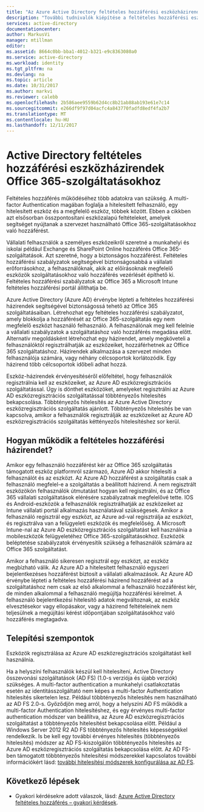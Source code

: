 ```yaml
---
title: "Az Azure Active Directory feltételes hozzáférési eszközházirendek Office 365-szolgáltatásokhoz |} Microsoft Docs"
description: "További tudnivalók kiépítése a feltételes hozzáférési eszközházirendek segít a vállalati erőforrásokhoz, több biztonságos, felhasználói megfelelőség fenntartása mellett, a érhetnek el szolgáltatásokat."
services: active-directory
documentationcenter: 
author: MarkusVi
manager: mtillman
editor: 
ms.assetid: 8664c0bb-bba1-4012-b321-e9c8363080a0
ms.service: active-directory
ms.workload: identity
ms.tgt_pltfrm: na
ms.devlang: na
ms.topic: article
ms.date: 10/31/2017
ms.author: markvi
ms.reviewer: calebb
ms.openlocfilehash: 2b586aee9559b62d4cc8b21ab88ab193e61e7c14
ms.sourcegitcommit: e266df9f97d04acfc4a843770fadfd8edf4fa2b7
ms.translationtype: MT
ms.contentlocale: hu-HU
ms.lasthandoff: 12/11/2017
---
```

# <a name="active-directory-conditional-access-device-policies-for-office-365-services"></a>Active Directory feltételes hozzáférési eszközházirendek Office 365-szolgáltatásokhoz

Feltételes hozzáférés működéséhez több adatokra van szükség. A multi-factor Authentication magában foglalja a hitelesített felhasználó, egy hitelesített eszköz és a megfelelő eszköz, többek között. Ebben a cikkben azt elsősorban összpontosítani eszközalapú feltételeket, amelyek segítséget nyújtanak a szervezet használható Office 365-szolgáltatásokhoz való hozzáférést. 

Vállalati felhasználók a személyes eszközeikről szeretné a munkahelyi és iskolai például Exchange és SharePoint Online hozzáférés Office 365-szolgáltatások. Azt szeretné, hogy a biztonságos hozzáférést. Feltételes hozzáférési szabályzatok segítségével biztonságosabbá a vállalati erőforrásokhoz, a felhasználóknak, akik az előírásoknak megfelelő eszközök szolgáltatásokhoz való hozzáférés vezérlését építhető ki. Feltételes hozzáférési szabályzatok az Office 365 a Microsoft Intune feltételes hozzáférési portál állíthatja be.

Azure Active Directory (Azure AD) érvénybe lépteti a feltételes hozzáférési házirendek segítségével biztonságossá tehető az Office 365 szolgáltatásaiban. Létrehozhat egy feltételes hozzáférési szabályzatot, amely blokkolja a hozzáférését az Office 365-szolgáltatás egy nem megfelelő eszközt használó felhasználó. A felhasználónak meg kell felelnie a vállalati szabályzatok a szolgáltatáshoz való hozzáférés megadása előtt. Alternatív megoldásként létrehozhat egy házirendet, amely megköveteli a felhasználóktól regisztrálhatják az eszközeiket, hozzáférhetnek az Office 365 szolgáltatáshoz. Házirendek alkalmazása a szervezet minden felhasználója számára, vagy néhány célcsoportok korlátozódik. Egy házirend több célcsoportok időbeli adhat hozzá.

Eszköz-házirendek érvényesítéséről előfeltétel, hogy felhasználók regisztrálnia kell az eszközeiket, az Azure AD eszközregisztrációs szolgáltatással. Úgy is dönthet eszközöket, amelyeket regisztrálni az Azure AD eszközregisztrációs szolgáltatással többtényezős hitelesítés bekapcsolása. Többtényezős hitelesítés az Azure Active Directory eszközregisztrációs szolgáltatás ajánlott. Többtényezős hitelesítés be van kapcsolva, amikor a felhasználók regisztrálják az eszközeiket az Azure AD eszközregisztrációs szolgáltatás kéttényezős hitelesítéshez sor kerül.

## <a name="how-does-a-conditional-access-policy-work"></a>Hogyan működik a feltételes hozzáférési házirendet?

Amikor egy felhasználó hozzáférést kér az Office 365 szolgáltatás támogatott eszköz platformról származó, Azure AD akkor hitelesíti a felhasználót és az eszközt. Az Azure AD hozzáférést a szolgáltatás csak a felhasználó megfelel-e a szolgáltatás a beállított házirend. A nem regisztrált eszközökön felhasználók útmutatást hogyan kell regisztrálni, és az Office 365 vállalati szolgáltatások elérésére szabályzatnak megfelelővé tette. IOS és Android-eszközök a felhasználók regisztrálhatják az eszközeiket az Intune vállalati portál alkalmazás használatával szükségesek. Amikor a felhasználó regisztrál egy eszközt, az Azure ad-val regisztrálja az eszközt, és regisztrálva van a felügyeleti eszközök és megfelelőség. A Microsoft Intune-nal az Azure AD eszközregisztrációs szolgáltatást kell használnia a mobileszközök felügyeletéhez Office 365-szolgáltatásokhoz. Eszközök beléptetése szabályzatok érvényesítik szükség a felhasználók számára az Office 365 szolgáltatást.

Amikor a felhasználó sikeresen regisztrál egy eszközt, az eszköz megbízható válik. Az Azure AD a hitelesített felhasználó egyszeri bejelentkezéses hozzáférést biztosít a vállalati alkalmazások. Az Azure AD érvénybe lépteti a feltételes hozzáférési házirend hozzáférést ad a szolgáltatáshoz nem csak az első alkalommal a felhasználó hozzáférést kér, de minden alkalommal a felhasználó megújítja hozzáférési kérelmet. A felhasználó bejelentkezési hitelesítő adatok megváltoznak, az eszköz elvesztésekor vagy ellopásakor, vagy a házirend feltételeinek nem teljesülnek a megújítási kérést időpontjában szolgáltatásokhoz való hozzáférés megtagadva.

## <a name="deployment-considerations"></a>Telepítési szempontok

Eszközök regisztrálása az Azure AD eszközregisztrációs szolgáltatást kell használnia.

Ha a helyszíni felhasználók készül kell hitelesíteni, Active Directory összevonási szolgáltatások (AD FS) (1.0-s verziója és újabb verziók) szükséges. A multi-factor authentication a munkahelyi csatlakoztatás esetén az identitásszolgáltató nem képes a multi-factor Authentication hitelesítés sikertelen lesz. Például többtényezős hitelesítés nem használható az AD FS 2.0-s. Győződjön meg arról, hogy a helyszíni AD FS működik a multi-factor Authentication hitelesítéshez, és egy érvényes multi-factor authentication módszer van beállítva, az Azure AD eszközregisztrációs szolgáltatást a többtényezős hitelesítést bekapcsolása előtt. Például a Windows Server 2012 R2 AD FS többtényezős hitelesítés képességekkel rendelkezik. Is be kell egy további érvényes hitelesítés (többtényezős hitelesítés) módszer az AD FS-kiszolgálón többtényezős hitelesítés az Azure AD eszközregisztrációs szolgáltatás bekapcsolása előtt. Az AD FS-ben támogatott többtényezős hitelesítési módszerekkel kapcsolatos további információkért lásd: [további hitelesítési módszerek konfigurálása az AD FS](/windows-server/identity/ad-fs/operations/configure-additional-authentication-methods-for-ad-fs).

## <a name="next-steps"></a>Következő lépések

*   Gyakori kérdésekre adott válaszok, lásd: [Azure Active Directory feltételes hozzáférés – gyakori kérdések](active-directory-conditional-faqs.md).

